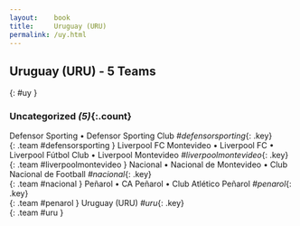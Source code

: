 ```yaml
---
layout:    book
title:     Uruguay (URU)
permalink: /uy.html
---
```


## Uruguay (URU) - 5 Teams
{: #uy }





### Uncategorized _(5)_{:.count}

Defensor Sporting • Defensor Sporting Club  _#defensorsporting_{: .key} <br>
{: .team #defensorsporting }
Liverpool FC Montevideo • Liverpool FC • Liverpool Fútbol Club • Liverpool Montevideo  _#liverpoolmontevideo_{: .key} <br>
{: .team #liverpoolmontevideo }
Nacional • Nacional de Montevideo • Club Nacional de Football  _#nacional_{: .key} <br>
{: .team #nacional }
Peñarol • CA Peñarol • Club Atlético Peñarol  _#penarol_{: .key} <br>
{: .team #penarol }
Uruguay  (URU) _#uru_{: .key} <br>
{: .team #uru }


 

